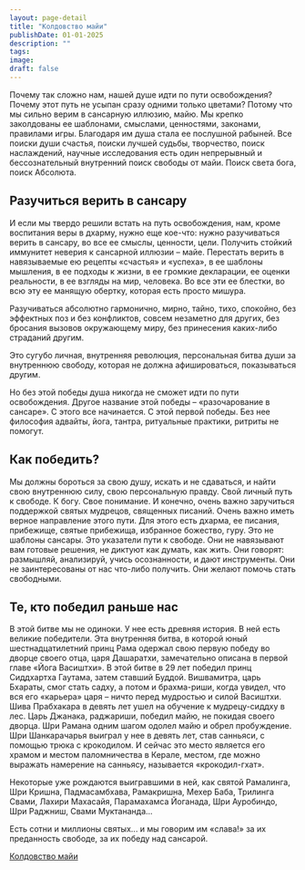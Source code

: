 ```yaml
---
layout: page-detail
title: "Колдовство майи"
publishDate: 01-01-2025
description: ""
tags:
image:
draft: false
---
```


Почему так сложно нам, нашей душе идти по пути освобождения? Почему этот путь не усыпан сразу одними только цветами? Потому что мы сильно верим в сансарную иллюзию, майю. Мы крепко заколдованы ее шаблонами, смыслами, ценностями, законами, правилами игры. Благодаря им душа стала ее послушной рабыней. Все поиски души счастья, поиски лучшей судьбы, творчество, поиск наслаждений, научные исследования есть один непрерывный и бессознательный внутренний поиск свободы от майи. Поиск света бога, поиск Абсолюта.

## Разучиться верить в сансару

И если мы твердо решили встать на путь освобождения, нам, кроме воспитания веры в дхарму, нужно еще кое-что: нужно разучиваться верить в сансару, во все ее смыслы, ценности, цели. Получить стойкий иммунитет неверия к сансарной иллюзии – майе. Перестать верить в навязываемые ею рецепты «счастья» и «успеха», в ее шаблоны мышления, в ее подходы к жизни, в ее громкие декларации, ее оценки реальности, в ее взгляды на мир, человека. Во все эти ее блестки, во всю эту ее манящую обертку, которая есть просто мишура.

Разучиваться абсолютно гармонично, мирно, тайно, тихо, спокойно, без эффектных поз и без конфликтов, совсем незаметно для других, без бросания вызовов окружающему миру, без принесения каких-либо страданий другим.

Это сугубо личная, внутренняя революция, персональная битва души за внутреннюю свободу, которая не должна афишироваться, показываться другим.

Но без этой победы душа никогда не сможет идти по пути освобождения. Другое название этой победы – «разочарование в сансаре». С этого все начинается. С этой первой победы. Без нее философия адвайты, йога, тантра, ритуальные практики, ритриты не помогут.

## Как победить?

Мы должны бороться за свою душу, искать и не сдаваться, и найти свою внутреннюю силу, свою персональную правду. Свой личный путь к свободе. К богу. Свое понимание. И конечно, очень важно заручиться поддержкой святых мудрецов, священных писаний. Очень важно иметь верное направление этого пути. Для этого есть дхарма, ее писания, прибежище, святые прибежища, избранное божество, гуру. Это не шаблоны сансары. Это указатели пути к свободе. Они не навязывают вам готовые решения, не диктуют как думать, как жить. Они говорят: размышляй, анализируй, учись осознанности, и дают инструменты. Они не заинтересованы от нас что-либо получить. Они желают помочь стать свободными.

## Те, кто победил раньше нас

В этой битве мы не одиноки. У нее есть древняя история. В ней есть великие победители. Эта внутренняя битва, в которой юный шестнадцатилетний принц Рама одержал свою первую победу во дворце своего отца, царя Дашаратхи, замечательно описана в первой главе «Йога Васиштхи». В этой битве в 29 лет победил принц Сиддхартха Гаутама, затем ставший Буддой. Вишвамитра, царь Бхараты, смог стать садху, а потом и брахма-риши, когда увидел, что вся его «карьера» царя – ничто перед мудростью и силой Васиштхи. Шива Прабхакара в девять лет ушел на обучение к мудрецу-сиддху в лес. Царь Джанака, раджариши, победил майю, не покидая своего дворца. Шри Рамана одним шагом одолел майю и обрел пробуждение. Шри Шанкарачарья выиграл у нее в девять лет, став санньяси, с помощью трюка с крокодилом. И сейчас это место является его храмом и местом паломничества в Керале, местом, где можно выражать намерение на санньясу, называется «крокодил-гхат».

Некоторые уже рождаются выигравшими в ней, как святой Рамалинга, Шри Кришна, Падмасамбхава, Рамакришна, Мехер Баба, Трилинга Свами, Лахири Махасайя, Парамахамса Йоганада, Шри Ауробиндо, Шри Раджниш, Свами Муктананда...

Есть сотни и миллионы святых... и мы говорим им «слава!» за их преданность свободе, за их победу над сансарой.

  
[Колдовство майи](/binaries/file/news/f%5F2866.docx)
